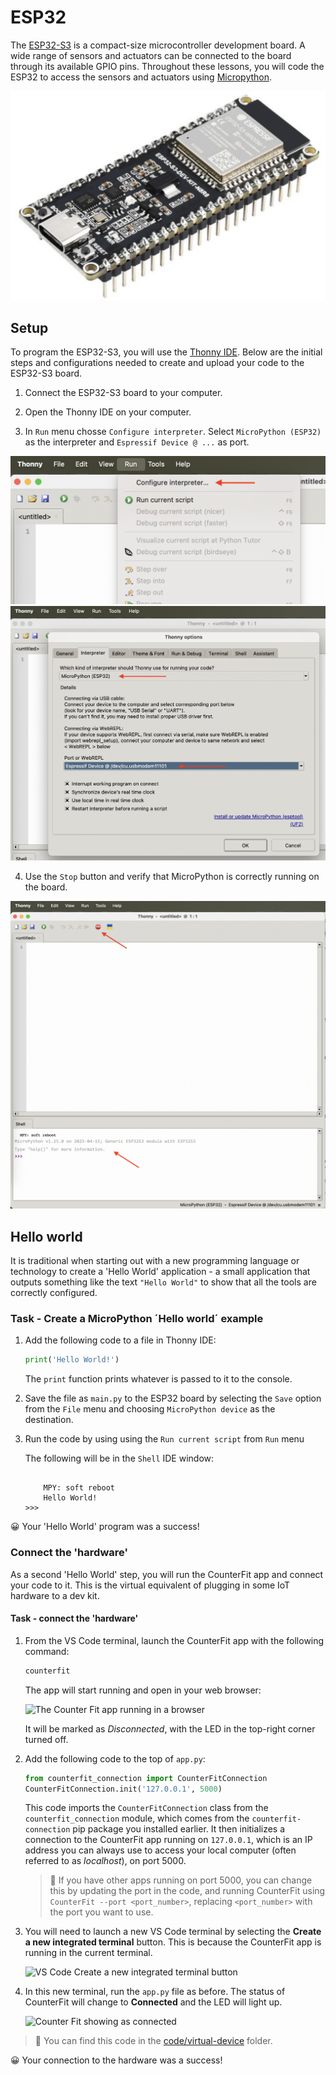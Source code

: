 # ESP32

The [ESP32-S3](https://www.waveshare.com/wiki/ESP32-S3-DEV-KIT-N8R8) is a compact-size microcontroller development board. A wide range of sensors and actuators can be connected to the board through its available GPIO pins. Throughout these lessons, you will code the ESP32 to access the sensors and actuators using [Micropython](https://micropython.org).

![ESP32-S3-DEV-KIT-N8R8](../../../images/ESP32-S3-DEV-KIT-N8R8.png)

## Setup

To program the ESP32-S3, you will use the [Thonny IDE](https://thonny.org). Below are the initial steps and configurations needed to create and upload your code to the ESP32-S3 board.

1. Connect the ESP32-S3 board to your computer.

1. Open the Thonny IDE on your computer.

1. In `Run` menu chosse `Configure interpreter`. Select `MicroPython (ESP32)` as the interpreter and `Espressif Device @ ...` as port.

![Thonny-configureinterpreter](../../../images/Thonny-configureinterpreter.png)
![Thonny-options](../../../images/Thonny-options.png)

4. Use the `Stop` button and verify that MicroPython is correctly running on the board.

![Thonny-MicropythonOperating](../../../images/Thonny-MicropythonOperating.png)

## Hello world

It is traditional when starting out with a new programming language or technology to create a 'Hello World' application - a small application that outputs something like the text `"Hello World"` to show that all the tools are correctly configured.

### Task - Create a MicroPython ´Hello world´ example

1. Add the following code to a file in Thonny IDE:

    ```python
    print('Hello World!')
    ```

    The `print` function prints whatever is passed to it to the console.

1. Save the file as `main.py` to the ESP32 board by selecting the `Save` option from the `File` menu and choosing `MicroPython device` as the destination.

1. Run the code by using using the `Run current script` from `Run` menu

    The following will be in the `Shell` IDE window:

    ```>>> %Run -c $EDITOR_CONTENT

        MPY: soft reboot
        Hello World!
    >>> 
    ```

😀 Your 'Hello World' program was a success!

### Connect the 'hardware'

As a second 'Hello World' step, you will run the CounterFit app and connect your code to it. This is the virtual equivalent of plugging in some IoT hardware to a dev kit.

#### Task - connect the 'hardware'

1. From the VS Code terminal, launch the CounterFit app with the following command:

    ```sh
    counterfit
    ```

    The app will start running and open in your web browser:

    ![The Counter Fit app running in a browser](../../../images/counterfit-first-run.png)

    It will be marked as *Disconnected*, with the LED in the top-right corner turned off.

1. Add the following code to the top of `app.py`:

    ```python
    from counterfit_connection import CounterFitConnection
    CounterFitConnection.init('127.0.0.1', 5000)
    ```

    This code imports the `CounterFitConnection` class from the `counterfit_connection` module, which comes from the `counterfit-connection` pip package you installed earlier. It then initializes a connection to the CounterFit app running on `127.0.0.1`, which is an IP address you can always use to access your local computer (often referred to as *localhost*), on port 5000.

    > 💁 If you have other apps running on port 5000, you can change this by updating the port in the code, and running CounterFit using `CounterFit --port <port_number>`, replacing `<port_number>` with the port you want to use.

1. You will need to launch a new VS Code terminal by selecting the **Create a new integrated terminal** button. This is because the CounterFit app is running in the current terminal.

    ![VS Code Create a new integrated terminal button](../../../images/vscode-new-terminal.png)

1. In this new terminal, run the `app.py` file as before. The status of CounterFit will change to **Connected** and the LED will light up.

    ![Counter Fit showing as connected](../../../images/counterfit-connected.png)

> 💁 You can find this code in the [code/virtual-device](code/virtual-device) folder.

😀 Your connection to the hardware was a success!
